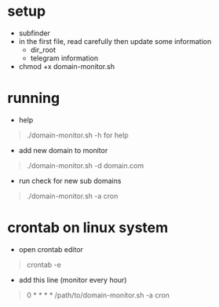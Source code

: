 # setup
- subfinder
- in the first file, read carefully then update some information
    + dir_root
    + telegram information
- chmod +x domain-monitor.sh

# running
- help
> ./domain-monitor.sh -h for help

- add new domain to monitor
> ./domain-monitor.sh -d domain.com

- run check for new sub domains
> ./domain-monitor.sh -a cron

# crontab on linux system

- open crontab editor
> crontab -e

- add this line (monitor every hour)
> 0 * * * * /path/to/domain-monitor.sh -a cron
